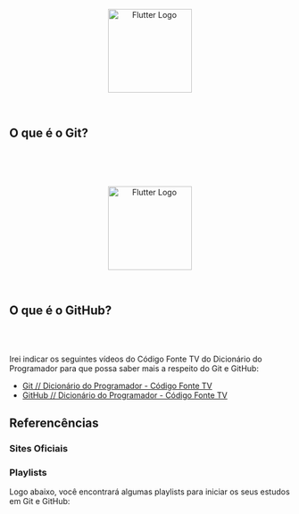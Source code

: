 <p align="center">
    <image src="../logos/git-logo.png"  height="150px" alt="Flutter Logo" />
</p>

</br>

## O que é o Git?

</br>
</br>
</br>

<p align="center">
    <image src="../logos/github-logo.png"  height="150px" alt="Flutter Logo" />
</p>

</br>

## O que é o GitHub?

</br>
</br>

Irei indicar os seguintes vídeos do Código Fonte TV do Dicionário do Programador para que possa saber mais a respeito do Git e GitHub:

- [Git // Dicionário do Programador - Código Fonte TV](https://youtu.be/za5KWZ5pRag?si=iAvxqTwIllbbT9St)
- [GitHub // Dicionário do Programador - Código Fonte TV](https://youtu.be/myQuetgSEsY?si=2Mmg8sXqd6yjhdWQ)

## Referencências

### Sites Oficiais

### Playlists

Logo abaixo, você encontrará algumas playlists para iniciar os seus estudos em Git e GitHub:
